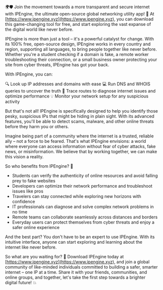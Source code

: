 🌍🛡️ Join the movement towards a more transparent and secure internet with IPEngine, the ultimate open-source global networking utility app! 🚀 At [https://www.ipengine.xyz](https://www.ipengine.xyz), you can download this game-changing tool for free, and start exploring the vast expanse of the digital world like never before.

IPEngine is more than just a tool – it's a powerful catalyst for change. With its 100% free, open-source design, IPEngine works in every country and region, supporting all languages, to bring people together like never before. Whether you're a student checking if a domain is fake, a remote worker troubleshooting their connection, or a small business owner protecting your site from cyber threats, IPEngine has got your back.

With IPEngine, you can:

🔍 Look up IP addresses and domains with ease
💻 Run DNS and WHOIS queries to uncover the truth
🚀 Trace routes to diagnose internet issues and optimize performance
💡 Monitor your network setup for any suspicious activity

But that's not all! IPEngine is specifically designed to help you identify those pesky, suspicious IPs that might be hiding in plain sight. With its advanced features, you'll be able to detect scams, malware, and other online threats before they harm you or others.

Imagine being part of a community where the internet is a trusted, reliable ally – not a force to be feared. That's what IPEngine envisions: a world where everyone can access information without fear of cyber attacks, fake news, or misinformation. We believe that by working together, we can make this vision a reality.

So who benefits from IPEngine? 🤔

* Students can verify the authenticity of online resources and avoid falling prey to fake websites
* Developers can optimize their network performance and troubleshoot issues like pros
* Travelers can stay connected while exploring new horizons with confidence
* IT professionals can diagnose and solve complex network problems in no time
* Remote teams can collaborate seamlessly across distances and borders
* Everyday users can protect themselves from cyber threats and enjoy a safer online experience

And the best part? You don't have to be an expert to use IPEngine. With its intuitive interface, anyone can start exploring and learning about the internet like never before.

So what are you waiting for? 🚀 Download IPEngine today at [https://www.ipengine.xyz](https://www.ipengine.xyz), and join a global community of like-minded individuals committed to building a safer, smarter internet – one IP at a time. Share it with your friends, communities, and online groups, and together, let's take the first step towards a brighter digital future! 💥